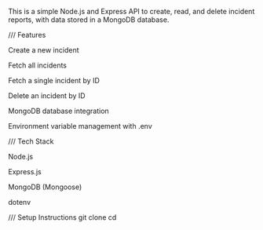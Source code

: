 This is a simple Node.js and Express API to create, read, and delete incident reports, with data stored in a MongoDB database.

/// Features

Create a new incident

Fetch all incidents

Fetch a single incident by ID

Delete an incident by ID

MongoDB database integration

Environment variable management with .env

/// Tech Stack

Node.js

Express.js

MongoDB (Mongoose)

dotenv

/// Setup Instructions
git clone 
cd <project-folder>